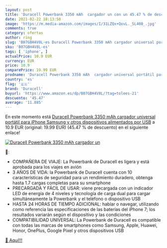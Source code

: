 ```yaml
---
layout: post
title: 'Duracell Powerbank 3350 mAh  cargador un con un 45.47 % de descuento'
date: 2021-02-22 18:13:58
image: 'https://m.media-amazon.com/images/I/31LZQx+QovL._SL400_.jpg'
comments: true
category: ofertas
author: ring
slug: 'B07GBH4V8L-es Duracell Powerbank 3350 mAh cargador universal portátil...'
sku: 'B07GBH4V8L-es'
tags: [ 'iphone', ]
actualPrice: 10.9 EUR
currency: EUR
price: 10.9
comparePrice: 19.99 EUR
prodname: 'Duracell Powerbank 3350 mAh  cargador universal portátil para iPhone  Samsung y otros dispositivos alimentados por USB'
country: 'es'
flag: '🇪🇸'
brand: 'Duracell'
buyurl: 'https://www.amazon.es/dp/B07GBH4V8L/?tag=tolees-21'
descuento: '45.47'
average: '11.885'
---
```


En este momento está [Duracell Powerbank 3350 mAh  cargador universal portátil para iPhone  Samsung y otros dispositivos alimentados por USB](https://www.amazon.es/dp/B07GBH4V8L/?tag=tolees-21) a 10.9 EUR (original: 19.99 EUR) (45.47 %  de descuento) en el siguiente enlace!

[![Duracell Powerbank 3350 mAh  cargador un](https://m.media-amazon.com/images/I/31LZQx+QovL._SL400_.jpg)](https://www.amazon.es/dp/B07GBH4V8L/?tag=tolees-21)

🔎:

- COMPAÑERA DE VIAJE: La Powerbank de Duracell es ligera y está aprobada para los viajes en avión
- 3 AÑOS DE VIDA: la Powerbank de Duracell cuenta con 10 características de seguridad para un rendimiento duradero, obtenga hasta 1.7 cargas completas para su smartphone
- PRECARGADA Y FÁCIL DE USAR: viene precargada con un indicador LED de energía de 4 niveles y tecnología de carga dual para cargar simultáneamente la Powerbank y el teléfono o dispositivo USB
- HASTA 24 HORAS DE TIEMPO ADICIONAL: hablar o navegar, utilizando como referencia las especificaciones de las baterías del iPhone 7; los resultados variarán según el dispositivo y las condiciones
- COMPATIBILIDAD UNIVERSAL: La Powerbank de Duracell es compatible con todas las marcas de smartphones como Samsung, Apple, Huawei, Honor, OnePlus, Google Pixel y otros dispositivos USB

[🛒 Aquí!!!](https://www.amazon.es/dp/B07GBH4V8L/?tag=tolees-21)
